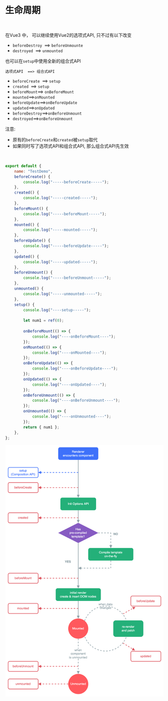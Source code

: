 # 生命周期

​

在Vue3 中， 可以继续使用Vue2的选项式API, 只不过有以下改变

* ​`beforeDestroy ​`​==> `beforeUnmounte`​
* ​`destroyed ​`​==> `unmounted`​

也可以在`setup`​中使用全新的组合式API

	选项式API	==>	组合式API

* ​`beforeCreate ​`​==> `setup`​
* ​`created ​`​==> `setup`​
* ​`beforeMount`​==> `onBeforeMount`​
* ​`mounted`​==>`onMounted`​
* ​`beforeUpdate`​==>`onBeforeUpdate`​
* ​`updated`​==>`onUpdated`​
* ​`beforeDestroy`​==>`onBeforeUnmount`​
* ​`destroyed`​==>`onBeforeUnmount`​

注意: 

* 原有的`beforeCreate`​和`created`​被`setup`​取代
* 如果同时写了选项式API和组合式API, 那么组合式API先生效

‍

```js
export default {
    name: "TestDemo",
    beforeCreate() {
        console.log("-----beforeCreate-----");
    },
    created() {
        console.log("-----created-----");
    },
    beforeMount() {
        console.log("-----beforeMount-----");
    },
    mounted() {
        console.log("-----mounted-----");
    },
    beforeUpdate() {
        console.log("-----beforeUpdate-----");
    },
    updated() {
        console.log("-----updated-----");
    },
    beforeUnmount() {
        console.log("-----beforeUnmount-----");
    },
    unmounted() {
        console.log("-----unmounted-----");
    },
    setup() {
        console.log("----setup-----");

        let num1 = ref(0);

        onBeforeMount(() => {
            console.log("----onBeforeMount----");
        });
        onMounted(() => {
            console.log("----onMounted----");
        });
        onBeforeUpdate(() => {
            console.log("----onBeforeUpdate----");
        });
        onUpdated(() => {
            console.log("----onUpdated----");
        });
        onBeforeUnmount(() => {
            console.log("----onBeforeUnmount----");
        });
        onUnmounted(() => {
            console.log("----onUnmounted----");
        });
        return { num1 };
    },
};
```

![image](assets/image-20221103200325-k6r3idw.png)​

